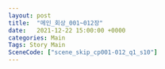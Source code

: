 ```yaml
---
layout: post
title:  "메인_회상_001~012장"
date:   2021-12-22 15:00:00 +0000
categories: Main
Tags: Story Main
SceneCode: ["scene_skip_cp001-012_q1_s10"]
---
```

